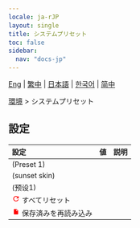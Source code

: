 ```yaml
---
locale: ja-rJP
layout: single
title: システムプリセット
toc: false
sidebar:
  nav: "docs-jp"
---
```

[Eng](/dancexr/menu/2025.5/scene/system_presets) | [繁中](/tw/dancexr/menu/2025.5/scene/system_presets) | [日本語](/jp/dancexr/menu/2025.5/scene/system_presets) | [한국어](/kr/dancexr/menu/2025.5/scene/system_presets) | [简中](/zh/dancexr/menu/2025.5/scene/system_presets)

[環境](../menu#環境) > システムプリセット

## 設定

| 設定 | 値 | 説明 |
| :--- | --- | :--- |
|  (Preset 1) || 
|  (sunset skin) || 
|  (预设1) || 
| <img src="/images/icon/ic_refresh.png" alt="refresh icon"/> すべてリセット || 
| <img src="/images/icon/ic_file.png" alt="file icon"/> 保存済みを再読み込み || 
